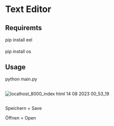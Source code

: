 # Text Editor

## Requiremts

pip install eel
#### 
pip install os

## Usage

python main.py

## 


![localhost_8000_index html 14 08 2023 00_53_19](https://github.com/marek123abc123/text-editor/assets/140446277/d987da85-173f-493f-aa0a-77d20ab99e9c)


## 

Speichern = Save

Öffnen = Open

## 
